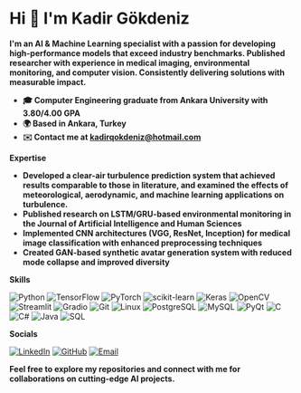 # **Hi 👋 I'm Kadir Gökdeniz**

**I'm an AI & Machine Learning specialist with a passion for developing high-performance models that exceed industry benchmarks. Published researcher with experience in medical imaging, environmental monitoring, and computer vision. Consistently delivering solutions with measurable impact.**

* **🎓 Computer Engineering graduate from Ankara University with 3.80/4.00 GPA**
* **🌍 Based in Ankara, Turkey**
* **✉️ Contact me at kadirqokdeniz@hotmail.com**

**Expertise**

* **Developed a clear-air turbulence prediction system that achieved results comparable to those in literature, and examined the effects of meteorological, aerodynamic, and machine learning applications on turbulence.**
* **Published research on LSTM/GRU-based environmental monitoring in the Journal of Artificial Intelligence and Human Sciences**
* **Implemented CNN architectures (VGG, ResNet, Inception) for medical image classification with enhanced preprocessing techniques**
* **Created GAN-based synthetic avatar generation system with reduced mode collapse and improved diversity**

**Skills**

![Python](https://img.shields.io/badge/Python-3776AB?style=flat&logo=python&logoColor=white)
![TensorFlow](https://img.shields.io/badge/TensorFlow-FF6F00?style=flat&logo=tensorflow&logoColor=white)
![PyTorch](https://img.shields.io/badge/PyTorch-EE4C2C?style=flat&logo=pytorch&logoColor=white)
![scikit-learn](https://img.shields.io/badge/scikit--learn-F7931E?style=flat&logo=scikit-learn&logoColor=white)
![Keras](https://img.shields.io/badge/Keras-D00000?style=flat&logo=keras&logoColor=white)
![OpenCV](https://img.shields.io/badge/OpenCV-5C3EE8?style=flat&logo=opencv&logoColor=white)
![Streamlit](https://img.shields.io/badge/Streamlit-FF4B4B?style=flat&logo=streamlit&logoColor=white)
![Gradio](https://img.shields.io/badge/Gradio-F38020?style=flat&logo=gradio&logoColor=white)
![Git](https://img.shields.io/badge/Git-F05032?style=flat&logo=git&logoColor=white)
![Linux](https://img.shields.io/badge/Linux-FCC624?style=flat&logo=linux&logoColor=black)
![PostgreSQL](https://img.shields.io/badge/PostgreSQL-4169E1?style=flat&logo=postgresql&logoColor=white)
![MySQL](https://img.shields.io/badge/MySQL-4479A1?style=flat&logo=mysql&logoColor=white)
![PyQt](https://img.shields.io/badge/PyQt-41CD52?style=flat&logo=qt&logoColor=white)
![C](https://img.shields.io/badge/C-A8B9CC?style=flat&logo=c&logoColor=white)
![C#](https://img.shields.io/badge/C%23-239120?style=flat&logo=c-sharp&logoColor=white)
![Java](https://img.shields.io/badge/Java-007396?style=flat&logo=java&logoColor=white)
![SQL](https://img.shields.io/badge/SQL-4479A1?style=flat&logo=mysql&logoColor=white)

**Socials**

[![LinkedIn](https://img.shields.io/badge/LinkedIn-0A66C2?style=flat&logo=linkedin&logoColor=white)](https://linkedin.com/in/kadirgokdeniz)
[![GitHub](https://img.shields.io/badge/GitHub-181717?style=flat&logo=github&logoColor=white)](https://github.com/KadirGokdeniz)
[![Email](https://img.shields.io/badge/Email-D14836?style=flat&logo=gmail&logoColor=white)](mailto:kadirqokdeniz@hotmail.com)

**Feel free to explore my repositories and connect with me for collaborations on cutting-edge AI projects.**
